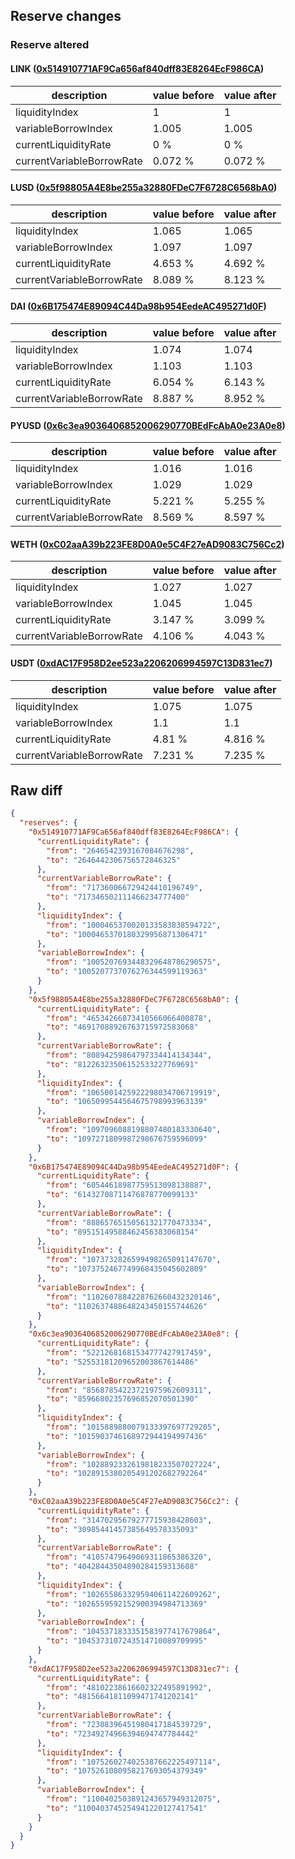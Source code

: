 ## Reserve changes

### Reserve altered

#### LINK ([0x514910771AF9Ca656af840dff83E8264EcF986CA](https://etherscan.io/address/0x514910771AF9Ca656af840dff83E8264EcF986CA))

| description | value before | value after |
| --- | --- | --- |
| liquidityIndex | 1 | 1 |
| variableBorrowIndex | 1.005 | 1.005 |
| currentLiquidityRate | 0 % | 0 % |
| currentVariableBorrowRate | 0.072 % | 0.072 % |


#### LUSD ([0x5f98805A4E8be255a32880FDeC7F6728C6568bA0](https://etherscan.io/address/0x5f98805A4E8be255a32880FDeC7F6728C6568bA0))

| description | value before | value after |
| --- | --- | --- |
| liquidityIndex | 1.065 | 1.065 |
| variableBorrowIndex | 1.097 | 1.097 |
| currentLiquidityRate | 4.653 % | 4.692 % |
| currentVariableBorrowRate | 8.089 % | 8.123 % |


#### DAI ([0x6B175474E89094C44Da98b954EedeAC495271d0F](https://etherscan.io/address/0x6B175474E89094C44Da98b954EedeAC495271d0F))

| description | value before | value after |
| --- | --- | --- |
| liquidityIndex | 1.074 | 1.074 |
| variableBorrowIndex | 1.103 | 1.103 |
| currentLiquidityRate | 6.054 % | 6.143 % |
| currentVariableBorrowRate | 8.887 % | 8.952 % |


#### PYUSD ([0x6c3ea9036406852006290770BEdFcAbA0e23A0e8](https://etherscan.io/address/0x6c3ea9036406852006290770BEdFcAbA0e23A0e8))

| description | value before | value after |
| --- | --- | --- |
| liquidityIndex | 1.016 | 1.016 |
| variableBorrowIndex | 1.029 | 1.029 |
| currentLiquidityRate | 5.221 % | 5.255 % |
| currentVariableBorrowRate | 8.569 % | 8.597 % |


#### WETH ([0xC02aaA39b223FE8D0A0e5C4F27eAD9083C756Cc2](https://etherscan.io/address/0xC02aaA39b223FE8D0A0e5C4F27eAD9083C756Cc2))

| description | value before | value after |
| --- | --- | --- |
| liquidityIndex | 1.027 | 1.027 |
| variableBorrowIndex | 1.045 | 1.045 |
| currentLiquidityRate | 3.147 % | 3.099 % |
| currentVariableBorrowRate | 4.106 % | 4.043 % |


#### USDT ([0xdAC17F958D2ee523a2206206994597C13D831ec7](https://etherscan.io/address/0xdAC17F958D2ee523a2206206994597C13D831ec7))

| description | value before | value after |
| --- | --- | --- |
| liquidityIndex | 1.075 | 1.075 |
| variableBorrowIndex | 1.1 | 1.1 |
| currentLiquidityRate | 4.81 % | 4.816 % |
| currentVariableBorrowRate | 7.231 % | 7.235 % |


## Raw diff

```json
{
  "reserves": {
    "0x514910771AF9Ca656af840dff83E8264EcF986CA": {
      "currentLiquidityRate": {
        "from": "2646542393167084676298",
        "to": "2646442306756572846325"
      },
      "currentVariableBorrowRate": {
        "from": "717360066729424410196749",
        "to": "717346502111466234777400"
      },
      "liquidityIndex": {
        "from": "1000465370020133583838594722",
        "to": "1000465370180329956871306471"
      },
      "variableBorrowIndex": {
        "from": "1005207693448329648786290575",
        "to": "1005207737076276344599119363"
      }
    },
    "0x5f98805A4E8be255a32880FDeC7F6728C6568bA0": {
      "currentLiquidityRate": {
        "from": "46534266873410566066400878",
        "to": "46917088926763715972583068"
      },
      "currentVariableBorrowRate": {
        "from": "80894259864797334414134344",
        "to": "81226323506152533227769691"
      },
      "liquidityIndex": {
        "from": "1065001425922298034706719919",
        "to": "1065099544564675798993963139"
      },
      "variableBorrowIndex": {
        "from": "1097096088198807480183330640",
        "to": "1097271809987298676759596099"
      }
    },
    "0x6B175474E89094C44Da98b954EedeAC495271d0F": {
      "currentLiquidityRate": {
        "from": "60544618987759513098138887",
        "to": "61432708711476878770099133"
      },
      "currentVariableBorrowRate": {
        "from": "88865765150561321770473334",
        "to": "89515149588462456383068154"
      },
      "liquidityIndex": {
        "from": "1073732826599498265091147670",
        "to": "1073752467749968435045602809"
      },
      "variableBorrowIndex": {
        "from": "1102607884228762660432320146",
        "to": "1102637488648243450155744626"
      }
    },
    "0x6c3ea9036406852006290770BEdFcAbA0e23A0e8": {
      "currentLiquidityRate": {
        "from": "52212681681534777427917459",
        "to": "52553181209652003867614486"
      },
      "currentVariableBorrowRate": {
        "from": "85687854223721975962609311",
        "to": "85966802357696852070501390"
      },
      "liquidityIndex": {
        "from": "1015889880079133397697729205",
        "to": "1015903746168972944194997436"
      },
      "variableBorrowIndex": {
        "from": "1028892332619818233507027224",
        "to": "1028915380205491202682792264"
      }
    },
    "0xC02aaA39b223FE8D0A0e5C4F27eAD9083C756Cc2": {
      "currentLiquidityRate": {
        "from": "31470295679277715938428603",
        "to": "30985441457385649578335093"
      },
      "currentVariableBorrowRate": {
        "from": "41057479649069311865386320",
        "to": "40428443504890284159313608"
      },
      "liquidityIndex": {
        "from": "1026558633295940611422609262",
        "to": "1026559592152900394984713369"
      },
      "variableBorrowIndex": {
        "from": "1045371833351583977417679864",
        "to": "1045373107243514710089709995"
      }
    },
    "0xdAC17F958D2ee523a2206206994597C13D831ec7": {
      "currentLiquidityRate": {
        "from": "48102238616602322495891992",
        "to": "48156641811099471741202141"
      },
      "currentVariableBorrowRate": {
        "from": "72308396451980417184539729",
        "to": "72349274966394694747784442"
      },
      "liquidityIndex": {
        "from": "1075260274025387662225497114",
        "to": "1075261080958217693054379349"
      },
      "variableBorrowIndex": {
        "from": "1100402503891243657949312075",
        "to": "1100403745254941220127417541"
      }
    }
  }
}
```